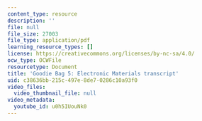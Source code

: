 ```yaml
---
content_type: resource
description: ''
file: null
file_size: 27003
file_type: application/pdf
learning_resource_types: []
license: https://creativecommons.org/licenses/by-nc-sa/4.0/
ocw_type: OCWFile
resourcetype: Document
title: 'Goodie Bag 5: Electronic Materials transcript'
uid: c38636bb-215c-497e-8de7-0286c10a93f0
video_files:
  video_thumbnail_file: null
video_metadata:
  youtube_id: u0h5IUouNk0
---
```

